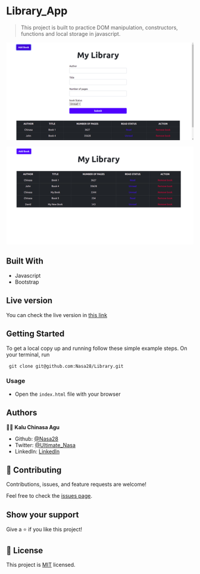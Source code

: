 # Library_App

>This project is built to practice DOM manipulation, constructors, functions and local storage in javascript. 

![screenshot](assets/images/lib1.png)



![screenshot](assets/images/lib2.png)


## Built With

- Javascript
- Bootstrap

## Live version

You can check the live version in [this link](https://nasa-library-app.netlify.app/)

## Getting Started

To get a local copy up and running follow these simple example steps.
On your terminal, run 
```
 git clone git@github.com:Nasa28/Library.git

```


### Usage

- Open the `index.html` file with your browser

## Authors

👨‍💻 **Kalu Chinasa Agu**

- Github: [@Nasa28](https://github.com/Nasa28)
-  Twitter: [@Ultimate_Nasa](https://twitter.com/Ultimate_Nasa)
- LinkedIn: [LinkedIn](https://www.linkedin.com/in/kalu-chinasa-agu-a15080103/)


## 🤝 Contributing

Contributions, issues, and feature requests are welcome!

Feel free to check the [issues page](https://github.com/Nasa28/Library/issues).

## Show your support

Give a ⭐️ if you like this project!

## 📝 License

This project is [MIT](LICENSE) licensed.